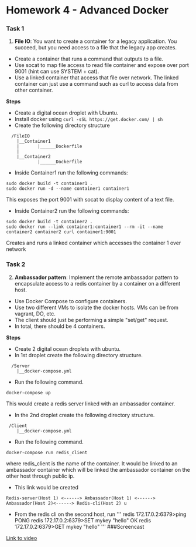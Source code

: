 # Homework 4 - Advanced Docker

### Task 1
1) **File IO**: You want to create a container for a legacy application. You succeed, but you need access to a file that the legacy app creates.

* Create a container that runs a command that outputs to a file.
* Use socat to map file access to read file container and expose over port 9001 (hint can use SYSTEM + cat).
* Use a linked container that access that file over network. The linked container can just use a command such as curl to access data from other container.

**Steps**
* Create a digital ocean droplet with Ubuntu.
* Install docker using `curl -sSL https://get.docker.com/ | sh`
* Create the following directory structure
```
  /FileIO
    |__Container1
    |       |______Dockerfile
    |
    |__Container2
            |______Dockerfile
```
* Inside Container1 run the following commands:
```
sudo docker build -t container1 .
sudo docker run -d --name container1 container1
```
This exposes the port 9001 with socat to display content of a text file.

* Inside Container2 run the following commands:
```
sudo docker build -t container2 .
sudo docker run --link container1:container1 --rm -it --name container2 container2 curl container1:9001
```
Creates and runs a linked container which accesses the container 1 over network

### Task 2

2) **Ambassador pattern**: Implement the remote ambassador pattern to encapsulate access to a redis container by a container on a different host.

* Use Docker Compose to configure containers.
* Use two different VMs to isolate the docker hosts. VMs can be from vagrant, DO, etc.
* The client should just be performing a simple "set/get" request.
* In total, there should be 4 containers.

**Steps**
* Create 2 digital ocean droplets with ubuntu.
* In 1st droplet create the following directory structure.
```
  /Server
    |__docker-compose.yml
```
* Run the following command.
```
docker-compose up
```
This would create a redis server linked with an ambassador container.

* In the 2nd droplet create the following directory structure.
```
 /Client
    |__docker-compose.yml
```
* Run the following command.
```
docker-compose run redis_client
```
where redis_client is the name of the container. It would be linked to an ambassador container which will be linked the ambassador container on the other host through public ip.

* This link would be created
```
Redis-server(Host 1) <------> Ambassador(Host 1) <------> Ambassador(Host 2)<------> Redis-cli(Host 2) u
```
* From the redis cli on the second host, run 
'''
redis 172.17.0.2:6379>ping
PONG
redis 172.17.0.2:6379>SET mykey "hello"
OK
redis 172.17.0.2:6379>GET mykey
"hello"
'''
###Screencast

[Link to video](https://youtu.be/POmZ-JjMhDM)

